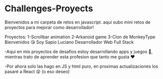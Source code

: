 # Challenges-Proyects
Bienvenidos a mi carpeta de retos en javascript.
aqui subo mini retos de proyectos para mejorar como desarrollador!

Proyectos: 
1-Scrollbar animation
2-Arkanoid game 
3-Clon de MonkeyType
Bienvenidos  😘 Soy Sapio Luciano Desarrollador Web Full Stack

-Aqui en mis proyectos de desafios estoy desarrollando apps y juegos 👾, mientras trato de aprender esta profesion que tanto me gusta ❤

-Por ahora solo las hago en JS y html puro, en proximas actualizaciones los pasaré a React 😝 (o eso deseo)